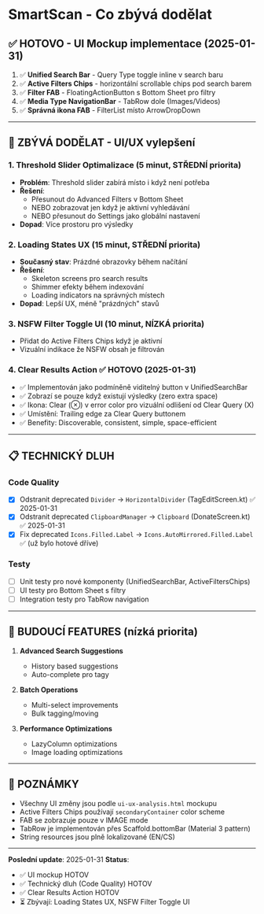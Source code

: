 # SmartScan - Co zbývá dodělat

## ✅ HOTOVO - UI Mockup implementace (2025-01-31)

1. ✅ **Unified Search Bar** - Query Type toggle inline v search baru
2. ✅ **Active Filters Chips** - horizontální scrollable chips pod search barem
3. ✅ **Filter FAB** - FloatingActionButton s Bottom Sheet pro filtry
4. ✅ **Media Type NavigationBar** - TabRow dole (Images/Videos)
5. ✅ **Správná ikona FAB** - FilterList místo ArrowDropDown

---

## 🔧 ZBÝVÁ DODĚLAT - UI/UX vylepšení

### 1. **Threshold Slider Optimalizace** (5 minut, STŘEDNÍ priorita)
- **Problém**: Threshold slider zabírá místo i když není potřeba
- **Řešení**:
  - Přesunout do Advanced Filters v Bottom Sheet
  - NEBO zobrazovat jen když je aktivní vyhledávání
  - NEBO přesunout do Settings jako globální nastavení
- **Dopad**: Více prostoru pro výsledky

### 2. **Loading States UX** (15 minut, STŘEDNÍ priorita)
- **Současný stav**: Prázdné obrazovky během načítání
- **Řešení**:
  - Skeleton screens pro search results
  - Shimmer efekty během indexování
  - Loading indicators na správných místech
- **Dopad**: Lepší UX, méně "prázdných" stavů

### 3. **NSFW Filter Toggle UI** (10 minut, NÍZKÁ priorita)
- Přidat do Active Filters Chips když je aktivní
- Vizuální indikace že NSFW obsah je filtrován

### 4. **Clear Results Action** ✅ HOTOVO (2025-01-31)
- ✅ Implementován jako podmíněně viditelný button v UnifiedSearchBar
- ✅ Zobrazí se pouze když existují výsledky (zero extra space)
- ✅ Ikona: Clear (⊗) v error color pro vizuální odlišení od Clear Query (X)
- ✅ Umístění: Trailing edge za Clear Query buttonem
- ✅ Benefity: Discoverable, consistent, simple, space-efficient

---

## 📋 TECHNICKÝ DLUH

### Code Quality
- [x] Odstranit deprecated `Divider` → `HorizontalDivider` (TagEditScreen.kt) ✅ 2025-01-31
- [x] Odstranit deprecated `ClipboardManager` → `Clipboard` (DonateScreen.kt) ✅ 2025-01-31
- [x] Fix deprecated `Icons.Filled.Label` → `Icons.AutoMirrored.Filled.Label` ✅ (už bylo hotové dříve)

### Testy
- [ ] Unit testy pro nové komponenty (UnifiedSearchBar, ActiveFiltersChips)
- [ ] UI testy pro Bottom Sheet s filtry
- [ ] Integration testy pro TabRow navigation

---

## 🚀 BUDOUCÍ FEATURES (nízká priorita)

1. **Advanced Search Suggestions**
   - History based suggestions
   - Auto-complete pro tagy

2. **Batch Operations**
   - Multi-select improvements
   - Bulk tagging/moving

3. **Performance Optimizations**
   - LazyColumn optimizations
   - Image loading optimizations

---

## 📝 POZNÁMKY

- Všechny UI změny jsou podle `ui-ux-analysis.html` mockupu
- Active Filters Chips používají `secondaryContainer` color scheme
- FAB se zobrazuje pouze v IMAGE mode
- TabRow je implementován přes Scaffold.bottomBar (Material 3 pattern)
- String resources jsou plně lokalizované (EN/CS)

---

**Poslední update**: 2025-01-31
**Status**:
- ✅ UI mockup HOTOV
- ✅ Technický dluh (Code Quality) HOTOV
- ✅ Clear Results Action HOTOV
- ⏳ Zbývají: Loading States UX, NSFW Filter Toggle UI

